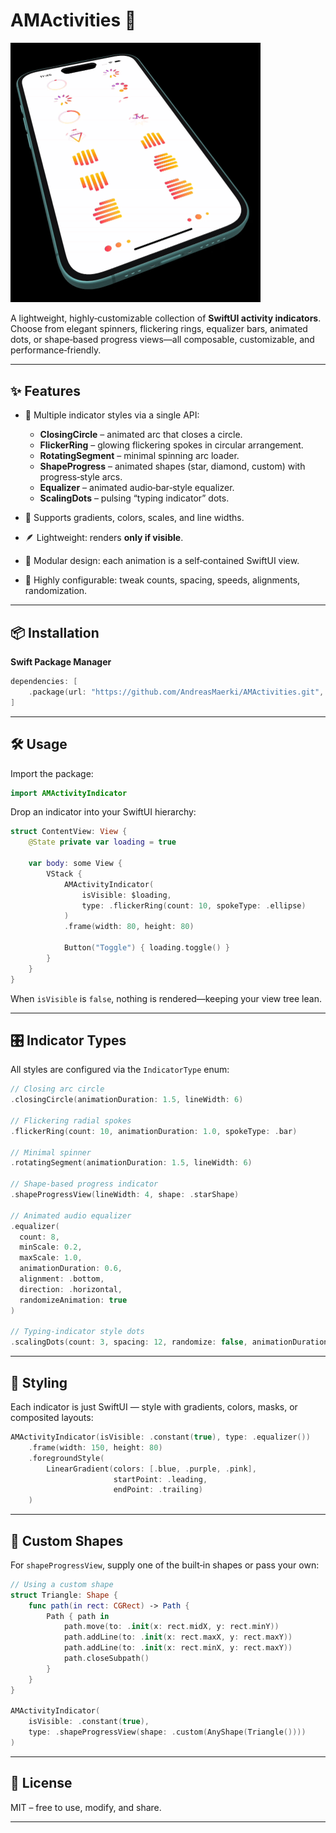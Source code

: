 # AMActivities 🎡

<img src="assets/iPhoneSpinner.gif" alt="Demo of the app" width="400"/>

A lightweight, highly‑customizable collection of **SwiftUI activity indicators**.
Choose from elegant spinners, flickering rings, equalizer bars, animated dots, or shape‑based progress views—all composable, customizable, and performance‑friendly.

---

## ✨ Features

- 🚀 Multiple indicator styles via a single API:
  - **ClosingCircle** – animated arc that closes a circle.
  - **FlickerRing** – glowing flickering spokes in circular arrangement.
  - **RotatingSegment** – minimal spinning arc loader.
  - **ShapeProgress** – animated shapes (star, diamond, custom) with progress‑style arcs.
  - **Equalizer** – animated audio‑bar‑style equalizer.
  - **ScalingDots** – pulsing “typing indicator” dots.

- 🎨 Supports gradients, colors, scales, and line widths.
- 🪶 Lightweight: renders **only if visible**.
- 🧩 Modular design: each animation is a self‑contained SwiftUI view.
- 🔧 Highly configurable: tweak counts, spacing, speeds, alignments, randomization.

---

## 📦 Installation

**Swift Package Manager**

```swift
dependencies: [
    .package(url: "https://github.com/AndreasMaerki/AMActivities.git", from: "1.0.0")
]
```

---

## 🛠 Usage

Import the package:

```swift
import AMActivityIndicator
```

Drop an indicator into your SwiftUI hierarchy:

```swift
struct ContentView: View {
    @State private var loading = true

    var body: some View {
        VStack {
            AMActivityIndicator(
                isVisible: $loading,
                type: .flickerRing(count: 10, spokeType: .ellipse)
            )
            .frame(width: 80, height: 80)

            Button("Toggle") { loading.toggle() }
        }
    }
}
```

When `isVisible` is `false`, nothing is rendered—keeping your view tree lean.

---

## 🎛 Indicator Types

All styles are configured via the `IndicatorType` enum:

```swift
// Closing arc circle
.closingCircle(animationDuration: 1.5, lineWidth: 6)

// Flickering radial spokes
.flickerRing(count: 10, animationDuration: 1.0, spokeType: .bar)

// Minimal spinner
.rotatingSegment(animationDuration: 1.5, lineWidth: 6)

// Shape‑based progress indicator
.shapeProgressView(lineWidth: 4, shape: .starShape)

// Animated audio equalizer
.equalizer(
  count: 8,
  minScale: 0.2,
  maxScale: 1.0,
  animationDuration: 0.6,
  alignment: .bottom,
  direction: .horizontal,
  randomizeAnimation: true
)

// Typing‑indicator style dots
.scalingDots(count: 3, spacing: 12, randomize: false, animationDuration: 0.6)
```

---

## 🎨 Styling

Each indicator is just SwiftUI — style with gradients, colors, masks, or composited layouts:

```swift
AMActivityIndicator(isVisible: .constant(true), type: .equalizer())
    .frame(width: 150, height: 80)
    .foregroundStyle(
        LinearGradient(colors: [.blue, .purple, .pink],
                       startPoint: .leading,
                       endPoint: .trailing)
    )
```

---

## 📐 Custom Shapes

For `shapeProgressView`, supply one of the built‑in shapes or pass your own:

```swift
// Using a custom shape
struct Triangle: Shape {
    func path(in rect: CGRect) -> Path {
        Path { path in
            path.move(to: .init(x: rect.midX, y: rect.minY))
            path.addLine(to: .init(x: rect.maxX, y: rect.maxY))
            path.addLine(to: .init(x: rect.minX, y: rect.maxY))
            path.closeSubpath()
        }
    }
}

AMActivityIndicator(
    isVisible: .constant(true),
    type: .shapeProgressView(shape: .custom(AnyShape(Triangle())))
)
```

---

## 📜 License

MIT – free to use, modify, and share.

---
